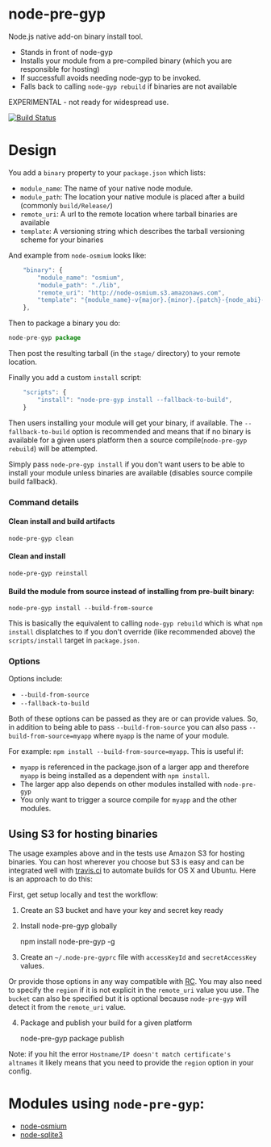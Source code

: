 # node-pre-gyp

Node.js native add-on binary install tool.

 - Stands in front of node-gyp
 - Installs your module from a pre-compiled binary (which you are responsible for hosting)
 - If successfull avoids needing node-gyp to be invoked.
 - Falls back to calling `node-gyp rebuild` if binaries are not available

EXPERIMENTAL - not ready for widespread use.

[![Build Status](https://secure.travis-ci.org/springmeyer/node-pre-gyp.png)](https://travis-ci.org/springmeyer/node-pre-gyp)

# Design

You add a `binary` property to your `package.json` which lists:

  - `module_name`: The name of your native node module.
  - `module_path`: The location your native module is placed after a build (commonly `build/Release/`)
  - `remote_uri`: A url to the remote location where tarball binaries are available
  - `template`: A versioning string which describes the tarball versioning scheme for your binaries

And example from `node-osmium` looks like:

```js
    "binary": {
        "module_name": "osmium",
        "module_path": "./lib",
        "remote_uri": "http://node-osmium.s3.amazonaws.com",
        "template": "{module_name}-v{major}.{minor}.{patch}-{node_abi}-{platform}-{arch}.tar.gz"
    },
```

Then to package a binary you do:

```js
node-pre-gyp package
```

Then post the resulting tarball (in the `stage/` directory) to your remote location.

Finally you add a custom `install` script:

```js
    "scripts": {
        "install": "node-pre-gyp install --fallback-to-build",
    }
```

Then users installing your module will get your binary, if available. The `--fallback-to-build` option is recommended and means that if no binary is available for a given users platform then a source compile(`node-pre-gyp rebuild`) will be attempted.

Simply pass `node-pre-gyp install` if you don't want users to be able to install your module unless binaries are available (disables source compile build fallback).

### Command details

#### Clean install and build artifacts

    node-pre-gyp clean

#### Clean and install

    node-pre-gyp reinstall

#### Build the module from source instead of installing from pre-built binary:

    node-pre-gyp install --build-from-source

This is basically the equivalent to calling `node-gyp rebuild` which is what `npm install` displatches to if you don't override (like recommended above) the `scripts/install` target in `package.json`.

### Options

Options include:

 - `--build-from-source`
 - `--fallback-to-build`

Both of these options can be passed as they are or can provide values. So, in addition to being able to pass `--build-from-source` you can also pass `--build-from-source=myapp` where `myapp` is the name of your module.

For example: `npm install --build-from-source=myapp`. This is useful if:

 - `myapp` is referenced in the package.json of a larger app and therefore `myapp` is being installed as a dependent with `npm install`.
 - The larger app also depends on other modules installed with `node-pre-gyp`
 - You only want to trigger a source compile for `myapp` and the other modules.


## Using S3 for hosting binaries

The usage examples above and in the tests use Amazon S3 for hosting binaries. You can host wherever you choose but S3 is easy and can be integrated well with [travis.ci](http://travis-ci.org) to automate builds for OS X and Ubuntu. Here is an approach to do this:

First, get setup locally and test the workflow:

1. Create an S3 bucket and have your key and secret key ready

2. Install node-pre-gyp globally

    npm install node-pre-gyp -g

3. Create an `~/.node-pre-gyprc` file with `accessKeyId` and `secretAccessKey` values.

Or provide those options in any way compatible with [RC](https://github.com/dominictarr/rc#standards). You may also need to specify the `region` if it is not explicit in the `remote_uri` value you use. The `bucket` can also be specified but it is optional because `node-pre-gyp` will detect it from the `remote_uri` value.

4. Package and publish your build for a given platform

    node-pre-gyp package publish

Note: if you hit the error `Hostname/IP doesn't match certificate's altnames` it likely means that you need to provide the `region` option in your config.

# Modules using `node-pre-gyp`:

 - [node-osmium](https://github.com/osmcode/node-osmium)
 - [node-sqlite3](https://github.com/mapbox/node-sqlite3)
